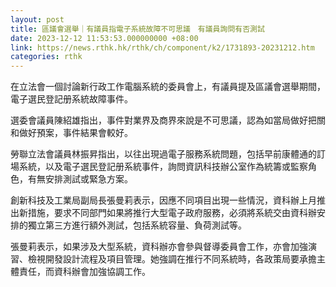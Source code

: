 ```yaml
---
layout: post
title: 區議會選舉｜有議員指電子系統故障不可思議　有議員詢問有否測試
date: 2023-12-12 11:53:53.000000000 +08:00
link: https://news.rthk.hk/rthk/ch/component/k2/1731893-20231212.htm
categories: rthk
---
```


在立法會一個討論新行政工作電腦系統的委員會上，有議員提及區議會選舉期間，電子選民登記册系統故障事件。

選委會議員陳紹雄指出，事件對業界及商界來說是不可思議，認為如當局做好把關和做好預案，事件結果會較好。

勞聯立法會議員林振昇指出，以往出現過電子服務系統問題，包括早前康體通的訂場系統，以及電子選民登記册系統事件，詢問資訊科技辦公室作為統籌或監察角色，有無安排測試或緊急方案。

創新科技及工業局副局長張曼莉表示，因應不同項目出現一些情況，資科辦上月推出新措施，要求不同部門如果將推行大型電子政府服務，必須將系統交由資科辦安排的獨立第三方進行額外測試，包括系統容量、負荷測試等。

張曼莉表示，如果涉及大型系統，資科辦亦會參與督導委員會工作，亦會加強演習、檢視開發設計流程及項目管理。她強調在推行不同系統時，各政策局要承擔主體責任，而資科辦會加強協調工作。
